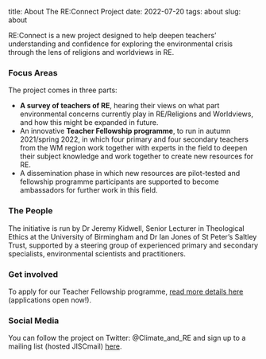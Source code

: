 title: About The RE:Connect Project
date: 2022-07-20
tags: about
slug: about


RE:Connect is a new project designed to help deepen teachers’ understanding and confidence for exploring the environmental crisis through the lens of religions and worldviews in RE.

### Focus Areas

The project comes in three parts:

*  **A survey of teachers of RE**, hearing their views on what part environmental concerns currently play in RE/Religions and Worldviews, and how this might be expanded in future.
*  An innovative **Teacher Fellowship programme**, to run in autumn 2021/spring 2022, in which four primary and four secondary teachers from the WM region work together with experts in the field to deepen their subject knowledge and work together to create new resources for RE.
*  A dissemination phase in which new resources are pilot-tested and fellowship programme participants are supported to become ambassadors for further work in this field.

### The People

The initiative is run by Dr Jeremy Kidwell, Senior Lecturer in Theological Ethics at the University of Birmingham and Dr Ian Jones of St Peter’s Saltley Trust, supported by a steering group of experienced primary and secondary specialists, environmental scientists and practitioners.

### Get involved

To apply for our Teacher Fellowship programme, <a href="https://www.saltleytrust.org.uk/reconnect-teacher-fellowship-programme-on-re-and-climate-crisis-open-now/">read more details here</a> (applications open now!).

### Social Media

You can follow the project on Twitter: @Climate_and_RE and sign up to a mailing list (hosted JISCmail) <a href="https://www.jiscmail.ac.uk/cgi-bin/webadmin?SUBED1=RE-CONNECT&A=1">here</a>.